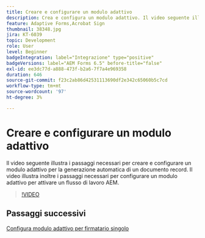 ```yaml
---
title: Creare e configurare un modulo adattivo
description: Crea e configura un modulo adattivo. Il video seguente illustra i passaggi necessari per creare e configurare un modulo adattivo per la generazione automatica di un documento record. Il video illustra inoltre i passaggi necessari per configurare un modulo adattivo per attivare un flusso di lavoro AEM.
feature: Adaptive Forms,Acrobat Sign
thumbnail: 38348.jpg
jira: KT-6039
topic: Development
role: User
level: Beginner
badgeIntegration: label="Integrazione" type="positive"
badgeVersions: label="AEM Forms 6.5" before-title="false"
exl-id: ee3dc77d-a888-473f-b2a6-7f7a4e969358
duration: 646
source-git-commit: f23c2ab86d42531113690df2e342c65060b5c7cd
workflow-type: tm+mt
source-wordcount: '97'
ht-degree: 3%

---
```


# Creare e configurare un modulo adattivo

Il video seguente illustra i passaggi necessari per creare e configurare un modulo adattivo per la generazione automatica di un documento record. Il video illustra inoltre i passaggi necessari per configurare un modulo adattivo per attivare un flusso di lavoro AEM.

>[!VIDEO](https://video.tv.adobe.com/v/38348?quality=12&learn=on)

## Passaggi successivi

[Configura modulo adattivo per firmatario singolo](./configure-adaptive-form-for-single-signer.md)
